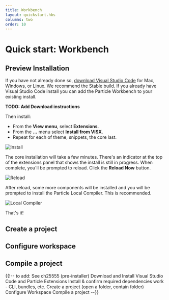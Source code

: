 ```yaml
---
title: Workbench
layout: quickstart.hbs
columns: two
order: 10
---
```


# Quick start: Workbench

## Preview Installation

If you have not already done so, [download Visual Studio Code](https://code.visualstudio.com/) for Mac, Windows, or Linux. We recommend the Stable build. If you already have Visual Studio Code install you can add the Particle Workbench to your existing install.

**TODO: Add Download instructions**

Then install:

- From the **View menu**, select **Extensions**. 
- From the **...** menu select **Install from VISX**.
- Repeat for each of theme, snippets, the core last.

![Install](/assets/images/workbench/install-visx.png)

The core installation will take a few minutes. There's an indicator at the top of the extensions panel that shows the install is still in progress. When complete, you'll be prompted to reload. Click the **Reload Now** button.

![Reload](/assets/images/workbench/reload.png)

After reload, some more components will be installed and you will be prompted to install the Particle Local Compiler. This is recommended.

![Local Compiler](/assets/images/workbench/install-local.png)

That's it!

## Create a project

## Configure workspace

## Compile a project


{{!-- to add:
See ch25555
(pre-installer) Download and Install Visual Studio Code and Particle Extensions
Install & confirm required dependencies work - CLI, bundles, etc.
Create a project (open a folder, contain folder)
Configure Workspace
Compile a project
--}}